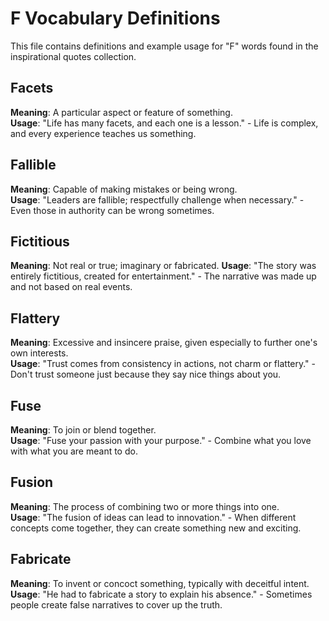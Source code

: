 # F Vocabulary Definitions

This file contains definitions and example usage for "F" words found in the inspirational quotes collection.

## Facets

**Meaning**: A particular aspect or feature of something.  
**Usage**: "Life has many facets, and each one is a lesson." - Life is complex, and every experience teaches us something.

## Fallible

**Meaning**: Capable of making mistakes or being wrong.  
**Usage**: "Leaders are fallible; respectfully challenge when necessary." - Even those in authority can be wrong sometimes.

## Fictitious

**Meaning**: Not real or true; imaginary or fabricated.
**Usage**: "The story was entirely fictitious, created for entertainment." - The narrative was made up and not based on real events.

## Flattery

**Meaning**: Excessive and insincere praise, given especially to further one's own interests.  
**Usage**: "Trust comes from consistency in actions, not charm or flattery." - Don't trust someone just because they say nice things about you.

## Fuse

**Meaning**: To join or blend together.  
**Usage**: "Fuse your passion with your purpose." - Combine what you love with what you are meant to do.

## Fusion

**Meaning**: The process of combining two or more things into one.  
**Usage**: "The fusion of ideas can lead to innovation." - When different concepts come together, they can create something new and exciting.

## Fabricate

**Meaning**: To invent or concoct something, typically with deceitful intent.  
**Usage**: "He had to fabricate a story to explain his absence." - Sometimes people create false narratives to cover up the truth.
